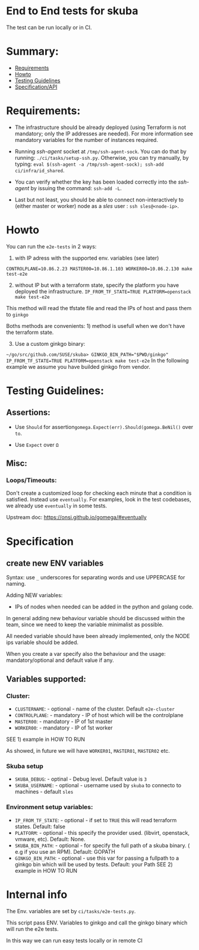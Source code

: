 # End to End tests for skuba

The test can be run locally or in CI.

# Summary:

- [Requirements](#requirements)
- [Howto](#howto)
- [Testing Guidelines](#testing-guidelines)
- [Specification/API](#specification)


# Requirements:

- The infrastructure should be already deployed (using Terraform is not mandatory; only the IP addresses are needed). For more information see mandatory variables for the number of instances required.

- Running _ssh-agent_ socket at `/tmp/ssh-agent-sock`. You can do that by running: `./ci/tasks/setup-ssh.py`. Otherwise, you can try manually, by typing: `eval $(ssh-agent -a /tmp/ssh-agent-sock); ssh-add ci/infra/id_shared`. 

- You can verify whether the key has been loaded correctly into the _ssh-agent_ by issuing the command: `ssh-add -L`.

- Last but not least, you should be able to connect non-interactively to (either master or worker) node as a _sles_ user : `ssh sles@<node-ip>`.

# Howto 

You can run the `e2e-tests` in 2 ways:

1) with IP adress with the supported env. variables (see later)

`CONTROLPLANE=10.86.2.23 MASTER00=10.86.1.103 WORKER00=10.86.2.130 make test-e2e` 

2) without IP but with a terraform state,  specify the platform you have deployed the infrastructure.
`IP_FROM_TF_STATE=TRUE PLATFORM=openstack make test-e2e`

This method will read the tfstate file and read the IPs of host and pass them to `ginkgo`

Boths methods are convenients: 1) method is usefull when we don't have the terraform state.

3) Use a custom ginkgo binary:

`~/go/src/github.com/SUSE/skuba> GINKGO_BIN_PATH="$PWD/ginkgo" IP_FROM_TF_STATE=TRUE PLATFORM=openstack make test-e2e`
In the following example we assume you have builded ginkgo from vendor.

# Testing Guidelines:

## Assertions:

- Use `Should`  for assertion`gomega.Expect(err).Should(gomega.BeNil()` over `to`.

- Use `Expect` over `Ω`

## Misc:

### Loops/Timeouts:

Don't create a customized loop for checking each minute that a condition is satisfied. Instead use `eventually`.
For examples, look in the test codebases,  we already use `eventually` in some tests.

Upstream doc: https://onsi.github.io/gomega/#eventually

# Specification

## create new ENV variables
Syntax: use `_` underscores for separating words and use UPPERCASE for naming.

Adding NEW variables:

- IPs of nodes when needed can be added in the python and golang code.

In general adding new behaviour variable should be discussed within the team, since we need to keep the variable minimalist as possible.

All needed variable should have been already implemented, only the NODE ips variable should be added. 

When you create a var specify also the behaviour and the usage: mandatory/optional and default value if any.


## Variables  supported:

### Cluster:

- `CLUSTERNAME`: - optional - name of the cluster. Default `e2e-cluster`
- `CONTROLPLANE`: - mandatory - IP of host which will be the controlplane
- `MASTER00`: - mandatory - IP of 1st master
- `WORKER00`: - mandatory - IP of 1st worker

SEE 1) example in HOW TO RUN

As showed, in future we will have `WORKER01`, `MASTER01`, `MASTER02` etc. 

### Skuba setup

- `SKUBA_DEBUG`: - optinal - Debug level. Default value is `3`
- `SKUBA_USERNAME`: - optional - username used by `skuba` to connecto to machines - default `sles`

### Environment setup variables:

- `IP_FROM_TF_STATE`: - optional - if set to `TRUE` this will read terraform states. Default: false
- `PLATFORM`: - optional - this specify the provider used. (libvirt, openstack, vmware, etc). Default: None.
- `SKUBA_BIN_PATH`: - optional - for specify the full path of a skuba binary. ( e.g if you use an RPM). Default: GOPATH
- `GINKGO_BIN_PATH`: - optional -  use this var for passing a fullpath to a ginkgo bin which will be used by tests. Default: your Path
SEE 2) example in HOW TO RUN


# Internal info

The Env. variables are set by `ci/tasks/e2e-tests.py`.

This script pass ENV. Variables to ginkgo and call the ginkgo binary which will run the e2e tests.

In this way we can run easy tests locally or in remote CI
